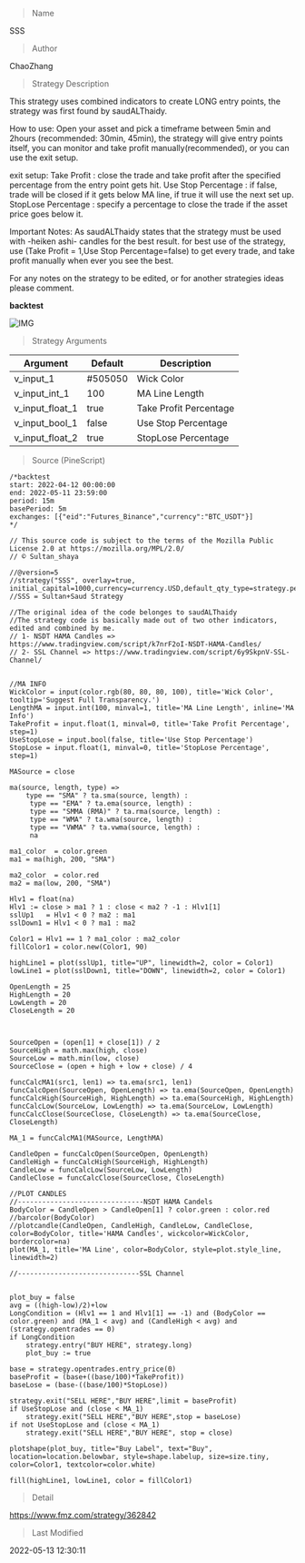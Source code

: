 
> Name

SSS

> Author

ChaoZhang

> Strategy Description

This strategy uses combined indicators to create LONG entry points, the strategy was first found by saudALThaidy.

How to use: Open your asset and pick a timeframe between 5min and 2hours (recommended: 30min, 45min), the strategy will give entry points itself, you can monitor and take profit manually(recommended), or you can use the exit setup.


exit setup:
Take Profit : close the trade and take profit after the specified percentage from the entry point gets hit.
Use Stop Percentage : if false, trade will be closed if it gets below MA line, if true it will use the next set up.
StopLose Percentage : specify a percentage to close the trade if the asset price goes below it.

Important Notes:
As saudALThaidy states that the strategy must be used with -heiken ashi- candles for the best result.
for best use of the strategy, use (Take Profit = 1,Use Stop Percentage=false) to get every trade, and take profit manually when ever you see the best.

For any notes on the strategy to be edited, or for another strategies ideas please comment.

**backtest**

 ![IMG](https://www.fmz.com/upload/asset/f14d7393482822707c.png) 

> Strategy Arguments



|Argument|Default|Description|
|----|----|----|
|v_input_1|#505050|Wick Color|
|v_input_int_1|100|MA Line Length|
|v_input_float_1|true|Take Profit Percentage|
|v_input_bool_1|false|Use Stop Percentage|
|v_input_float_2|true|StopLose Percentage|


> Source (PineScript)

``` pinescript
/*backtest
start: 2022-04-12 00:00:00
end: 2022-05-11 23:59:00
period: 15m
basePeriod: 5m
exchanges: [{"eid":"Futures_Binance","currency":"BTC_USDT"}]
*/

// This source code is subject to the terms of the Mozilla Public License 2.0 at https://mozilla.org/MPL/2.0/
// © Sultan_shaya

//@version=5
//strategy("SSS", overlay=true, initial_capital=1000,currency=currency.USD,default_qty_type=strategy.percent_of_equity,default_qty_value=100,pyramiding=0)
//SSS = Sultan+Saud Strategy

//The original idea of the code belonges to saudALThaidy
//The strategy code is basically made out of two other indicators, edited and combined by me.
// 1- NSDT HAMA Candles => https://www.tradingview.com/script/k7nrF2oI-NSDT-HAMA-Candles/
// 2- SSL Channel => https://www.tradingview.com/script/6y9SkpnV-SSL-Channel/


//MA INFO
WickColor = input(color.rgb(80, 80, 80, 100), title='Wick Color', tooltip='Suggest Full Transparency.')
LengthMA = input.int(100, minval=1, title='MA Line Length', inline='MA Info')
TakeProfit = input.float(1, minval=0, title='Take Profit Percentage', step=1)
UseStopLose = input.bool(false, title='Use Stop Percentage')
StopLose = input.float(1, minval=0, title='StopLose Percentage', step=1)

MASource = close

ma(source, length, type) =>
    type == "SMA" ? ta.sma(source, length) :
     type == "EMA" ? ta.ema(source, length) :
     type == "SMMA (RMA)" ? ta.rma(source, length) :
     type == "WMA" ? ta.wma(source, length) :
     type == "VWMA" ? ta.vwma(source, length) :
     na

ma1_color  = color.green
ma1 = ma(high, 200, "SMA")

ma2_color  = color.red
ma2 = ma(low, 200, "SMA")

Hlv1 = float(na)
Hlv1 := close > ma1 ? 1 : close < ma2 ? -1 : Hlv1[1]
sslUp1   = Hlv1 < 0 ? ma2 : ma1
sslDown1 = Hlv1 < 0 ? ma1 : ma2

Color1 = Hlv1 == 1 ? ma1_color : ma2_color
fillColor1 = color.new(Color1, 90)

highLine1 = plot(sslUp1, title="UP", linewidth=2, color = Color1)
lowLine1 = plot(sslDown1, title="DOWN", linewidth=2, color = Color1)

OpenLength = 25
HighLength = 20
LowLength = 20
CloseLength = 20


     
SourceOpen = (open[1] + close[1]) / 2
SourceHigh = math.max(high, close)
SourceLow = math.min(low, close)
SourceClose = (open + high + low + close) / 4

funcCalcMA1(src1, len1) => ta.ema(src1, len1)
funcCalcOpen(SourceOpen, OpenLength) => ta.ema(SourceOpen, OpenLength)
funcCalcHigh(SourceHigh, HighLength) => ta.ema(SourceHigh, HighLength)
funcCalcLow(SourceLow, LowLength) => ta.ema(SourceLow, LowLength)
funcCalcClose(SourceClose, CloseLength) => ta.ema(SourceClose, CloseLength)

MA_1 = funcCalcMA1(MASource, LengthMA)

CandleOpen = funcCalcOpen(SourceOpen, OpenLength)
CandleHigh = funcCalcHigh(SourceHigh, HighLength)
CandleLow = funcCalcLow(SourceLow, LowLength)
CandleClose = funcCalcClose(SourceClose, CloseLength)

//PLOT CANDLES
//-------------------------------NSDT HAMA Candels
BodyColor = CandleOpen > CandleOpen[1] ? color.green : color.red
//barcolor(BodyColor)
//plotcandle(CandleOpen, CandleHigh, CandleLow, CandleClose, color=BodyColor, title='HAMA Candles', wickcolor=WickColor, bordercolor=na)
plot(MA_1, title='MA Line', color=BodyColor, style=plot.style_line, linewidth=2)

//------------------------------SSL Channel


plot_buy = false
avg = ((high-low)/2)+low
LongCondition = (Hlv1 == 1 and Hlv1[1] == -1) and (BodyColor == color.green) and (MA_1 < avg) and (CandleHigh < avg) and (strategy.opentrades == 0)
if LongCondition
    strategy.entry("BUY HERE", strategy.long)
    plot_buy := true

base = strategy.opentrades.entry_price(0)
baseProfit = (base+((base/100)*TakeProfit))
baseLose = (base-((base/100)*StopLose))

strategy.exit("SELL HERE","BUY HERE",limit = baseProfit)
if UseStopLose and (close < MA_1)
    strategy.exit("SELL HERE","BUY HERE",stop = baseLose)
if not UseStopLose and (close < MA_1)
    strategy.exit("SELL HERE","BUY HERE", stop = close)
    
plotshape(plot_buy, title="Buy Label", text="Buy", location=location.belowbar, style=shape.labelup, size=size.tiny, color=Color1, textcolor=color.white)

fill(highLine1, lowLine1, color = fillColor1)

```

> Detail

https://www.fmz.com/strategy/362842

> Last Modified

2022-05-13 12:30:11
